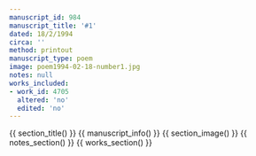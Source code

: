 ```yaml
---
manuscript_id: 984
manuscript_title: '#1'
dated: 18/2/1994
circa: ''
method: printout
manuscript_type: poem
image: poem1994-02-18-number1.jpg
notes: null
works_included:
- work_id: 4705
  altered: 'no'
  edited: 'no'
---
```


{{ section_title() }}
{{ manuscript_info() }}
{{ section_image() }}
{{ notes_section() }}
{{ works_section() }}
